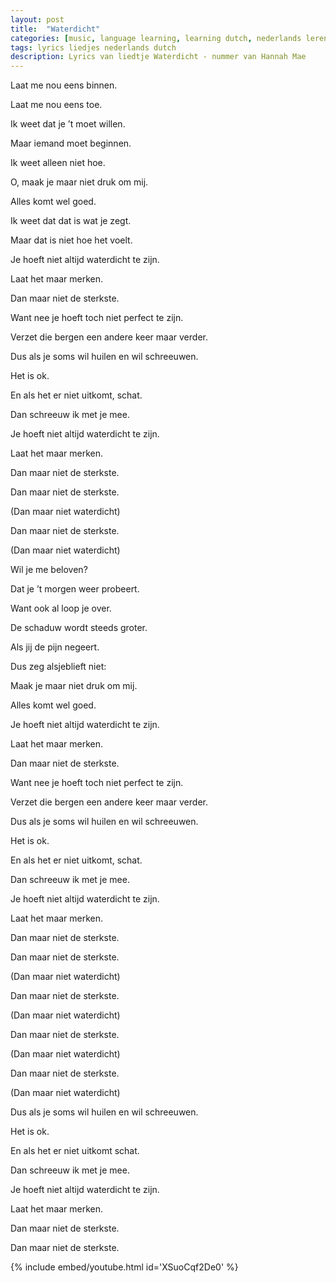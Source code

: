 ```yaml
---
layout: post
title:  "Waterdicht"
categories: [music, language learning, learning dutch, nederlands leren]
tags: lyrics liedjes nederlands dutch
description: Lyrics van liedtje Waterdicht - nummer van Hannah Mae
---
```


Laat me nou eens binnen.

Laat me nou eens toe.

Ik weet dat je ’t moet willen.

Maar iemand moet beginnen.

Ik weet alleen niet hoe.

O, maak je maar niet druk om mij.

Alles komt wel goed.

Ik weet dat dat is wat je zegt.

Maar dat is niet hoe het voelt.

Je hoeft niet altijd waterdicht te zijn.

Laat het maar merken.

Dan maar niet de sterkste.

Want nee je hoeft toch niet perfect te zijn.

Verzet die bergen een andere keer maar verder.

Dus als je soms wil huilen en wil schreeuwen.

Het is ok.

En als het er niet uitkomt, schat.

Dan schreeuw ik met je mee.

Je hoeft niet altijd waterdicht te zijn.

Laat het maar merken.

Dan maar niet de sterkste.

Dan maar niet de sterkste.

(Dan maar niet waterdicht)

Dan maar niet de sterkste.

(Dan maar niet waterdicht)

Wil je me beloven?

Dat je ’t morgen weer probeert.

Want ook al loop je over.

De schaduw wordt steeds groter.

Als jij de pijn negeert.

Dus zeg alsjeblieft niet: 

Maak je maar niet druk om mij.

Alles komt wel goed.

Je hoeft niet altijd waterdicht te zijn.

Laat het maar merken.

Dan maar niet de sterkste.

Want nee je hoeft toch niet perfect te zijn.

Verzet die bergen een andere keer maar verder.

Dus als je soms wil huilen en wil schreeuwen.

Het is ok.

En als het er niet uitkomt, schat.

Dan schreeuw ik met je mee.

Je hoeft niet altijd waterdicht te zijn.

Laat het maar merken.

Dan maar niet de sterkste.

Dan maar niet de sterkste.

(Dan maar niet waterdicht)

Dan maar niet de sterkste.

(Dan maar niet waterdicht)

Dan maar niet de sterkste.

(Dan maar niet waterdicht)

Dan maar niet de sterkste.

(Dan maar niet waterdicht)

Dus als je soms wil huilen en wil schreeuwen.

Het is ok.

En als het er niet uitkomt schat.

Dan schreeuw ik met je mee.

Je hoeft niet altijd waterdicht te zijn.

Laat het maar merken.

Dan maar niet de sterkste.

Dan maar niet de sterkste.

{% include embed/youtube.html id='XSuoCqf2De0' %}